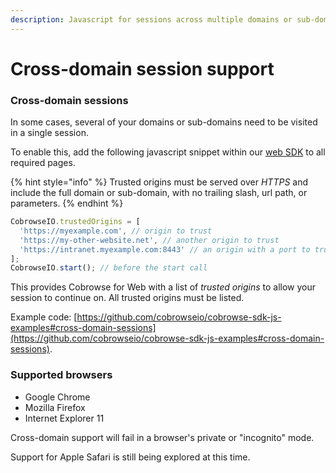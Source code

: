 ```yaml
---
description: Javascript for sessions across multiple domains or sub-domains.
---
```


# Cross-domain session support

### Cross-domain sessions

In some cases, several of your domains or sub-domains need to be visited in a single session.

To enable this, add the following javascript snippet within our [web SDK](../../../sdk-installation/web.md) to all required pages.&#x20;

{% hint style="info" %}
Trusted origins must be served over _HTTPS_ and include the full domain or sub-domain, with no trailing slash, url path, or parameters.
{% endhint %}

```javascript
CobrowseIO.trustedOrigins = [
  'https://myexample.com', // origin to trust
  'https://my-other-website.net', // another origin to trust
  'https://intranet.myexample.com:8443' // an origin with a port to trust
];
CobrowseIO.start(); // before the start call
```

This provides Cobrowse for Web with a list of _trusted origins_ to allow your session to continue on. All trusted origins must be listed.&#x20;

Example code: [https://github.com/cobrowseio/cobrowse-sdk-js-examples#cross-domain-sessions](https://github.com/cobrowseio/cobrowse-sdk-js-examples#cross-domain-sessions).

### Supported browsers

* Google Chrome
* Mozilla Firefox
* Internet Explorer 11

Cross-domain support will fail in a browser's private or "incognito" mode.

Support for Apple Safari is still being explored at this time.
